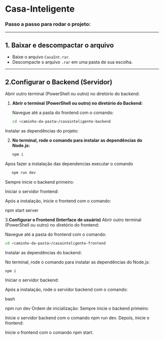 # Casa-Inteligente

### Passo a passo para rodar o projeto:

---

## 1. Baixar e descompactar o arquivo

- Baixe o arquivo `CasaInt.rar`.
- Descompacte o arquivo `.rar` em uma pasta de sua escolha.

---

## 2.Configurar o Backend (Servidor)
Abrir outro terminal (PowerShell ou outro) no diretório do backend:

1. **Abrir o terminal (PowerShell ou outro) no diretório do Backend:**

   Navegue até a pasta do frontend com o comando:

   ```bash
   cd <caminho-da-pasta>/casainteligente-backend
   ```
Instalar as dependências do projeto:

2. **No terminal, rode o comando para instalar as dependências do Node.js:**
   ```bash
   npm i
   ```
Apos fazer a instalação das dependencias executar o comando
 ```bash
    npm run dev
 ```

Sempre inicie o backend primeiro:

Iniciar o servidor frontend:

Após a instalação, inicie o frontend com o comando:

npm start server

3.**Configurar o Frontend (Interface de usuário)**
Abrir outro terminal (PowerShell ou outro) no diretório do frontend:

Navegue até a pasta do frontend com o comando:

   ```bash
   cd <caminho-da-pasta>/casainteligente-frontend
   ```

Instalar as dependências do backend:

No terminal, rode o comando para instalar as dependências do Node.js:
```bash
npm i
```
Iniciar o servidor backend:

Após a instalação, rode o servidor backend com o comando:

bash

npm run dev
Ordem de inicialização:
Sempre inicie o backend primeiro:

Inicie o servidor backend com o comando npm run dev.
Depois, inicie o frontend:

Inicie o frontend com o comando npm start.


